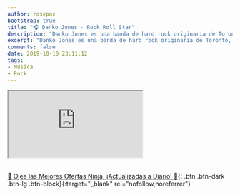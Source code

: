 ```yaml
---
author: rosepac
bootstrap: true
title: "🎧 Danko Jones - Rock Roll Star"
description: "Danko Jones es una banda de hard rock originaria de Toronto, Canadá. La banda está formada por Danko Jones, John Calabrese y Dan Cornelius."
excerpt: "Danko Jones es una banda de hard rock originaria de Toronto, Canadá. La banda está formada por Danko Jones, John Calabrese y Dan Cornelius."
comments: false
date: 2019-10-10 23:11:12
tags:
- Música
- Rock
---
```


<div class="embed-responsive embed-responsive-16by9">
  <iframe class="embed-responsive-item" src="https://www.youtube-nocookie.com/embed/playlist?list=PLKMVpZCIGhq1kyrlyzHvehrqy4k0QlX4h?rel=0" allowfullscreen></iframe>
</div><br/>

[🎁 Ojea las Mejores Ofertas Ninja, ¡Actualizadas a Diario! 🛒](https://www.amazon.es/shop/cibercursos){: .btn .btn-dark .btn-lg .btn-block}{:target="_blank" rel="nofollow,noreferrer"}